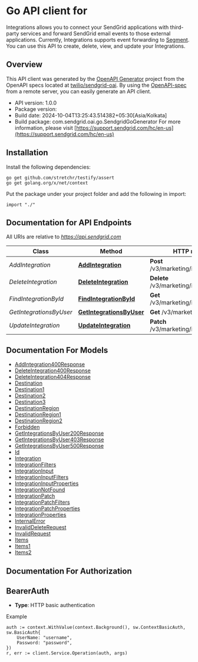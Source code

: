 # Go API client for 

Integrations allows you to connect your SendGrid applications with third-party services and forward SendGrid email events to those external applications. Currently, Integrations supports event forwarding to [Segment](https://segment.com/docs). You can use this API to create, delete, view, and update your Integrations.

## Overview
This API client was generated by the [OpenAPI Generator](https://openapi-generator.tech) project from the OpenAPI specs located at [twilio/sendgrid-oai](https://github.com/twilio/sendgrid-oai/tree/main/spec).  By using the [OpenAPI-spec](https://www.openapis.org/) from a remote server, you can easily generate an API client.

- API version: 1.0.0
- Package version: 
- Build date: 2024-10-04T13:25:43.514382+05:30[Asia/Kolkata]
- Build package: com.sendgrid.oai.go.SendgridGoGenerator
For more information, please visit [https://support.sendgrid.com/hc/en-us](https://support.sendgrid.com/hc/en-us)

## Installation

Install the following dependencies:

```shell
go get github.com/stretchr/testify/assert
go get golang.org/x/net/context
```

Put the package under your project folder and add the following in import:

```golang
import "./"
```

## Documentation for API Endpoints

All URIs are relative to *https://api.sendgrid.com*

Class | Method | HTTP request | Description
------------ | ------------- | ------------- | -------------
*AddIntegration* | [**AddIntegration**](docs/AddIntegration.md#addintegration) | **Post** /v3/marketing/integrations | CreateIntegration
*DeleteIntegration* | [**DeleteIntegration**](docs/DeleteIntegration.md#deleteintegration) | **Delete** /v3/marketing/integrations | DeleteBulkIntegration
*FindIntegrationById* | [**FindIntegrationById**](docs/FindIntegrationById.md#findintegrationbyid) | **Get** /v3/marketing/integrations/{Id} | GetIntegration
*GetIntegrationsByUser* | [**GetIntegrationsByUser**](docs/GetIntegrationsByUser.md#getintegrationsbyuser) | **Get** /v3/marketing/integrations | ListIntegration
*UpdateIntegration* | [**UpdateIntegration**](docs/UpdateIntegration.md#updateintegration) | **Patch** /v3/marketing/integrations/{Id} | UpdateIntegration


## Documentation For Models

 - [AddIntegration400Response](AddIntegration400Response.md)
 - [DeleteIntegration400Response](DeleteIntegration400Response.md)
 - [DeleteIntegration404Response](DeleteIntegration404Response.md)
 - [Destination](Destination.md)
 - [Destination1](Destination1.md)
 - [Destination2](Destination2.md)
 - [Destination3](Destination3.md)
 - [DestinationRegion](DestinationRegion.md)
 - [DestinationRegion1](DestinationRegion1.md)
 - [DestinationRegion2](DestinationRegion2.md)
 - [Forbidden](Forbidden.md)
 - [GetIntegrationsByUser200Response](GetIntegrationsByUser200Response.md)
 - [GetIntegrationsByUser403Response](GetIntegrationsByUser403Response.md)
 - [GetIntegrationsByUser500Response](GetIntegrationsByUser500Response.md)
 - [Id](Id.md)
 - [Integration](Integration.md)
 - [IntegrationFilters](IntegrationFilters.md)
 - [IntegrationInput](IntegrationInput.md)
 - [IntegrationInputFilters](IntegrationInputFilters.md)
 - [IntegrationInputProperties](IntegrationInputProperties.md)
 - [IntegrationNotFound](IntegrationNotFound.md)
 - [IntegrationPatch](IntegrationPatch.md)
 - [IntegrationPatchFilters](IntegrationPatchFilters.md)
 - [IntegrationPatchProperties](IntegrationPatchProperties.md)
 - [IntegrationProperties](IntegrationProperties.md)
 - [InternalError](InternalError.md)
 - [InvalidDeleteRequest](InvalidDeleteRequest.md)
 - [InvalidRequest](InvalidRequest.md)
 - [Items](Items.md)
 - [Items1](Items1.md)
 - [Items2](Items2.md)


## Documentation For Authorization



## BearerAuth

- **Type**: HTTP basic authentication

Example

```golang
auth := context.WithValue(context.Background(), sw.ContextBasicAuth, sw.BasicAuth{
    UserName: "username",
    Password: "password",
})
r, err := client.Service.Operation(auth, args)
```


